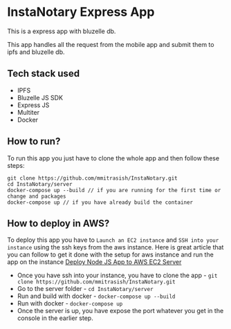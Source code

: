 # InstaNotary Express App

This is a express app with bluzelle db.

This app handles all the request from the mobile app and submit them to ipfs and bluzelle db.

## Tech stack used
- IPFS
- Bluzelle JS SDK
- Express JS
- Multiter
- Docker

## How to run?

To run this app you just have to clone the whole app and then follow these steps:
```
git clone https://github.com/mmitrasish/InstaNotary.git
cd InstaNotary/server
docker-compose up --build // if you are running for the first time or change and packages
docker-compose up // if you have already build the container
```

## How to deploy in AWS?

To deploy this app you have to `Launch an EC2 instance` and `SSH into your instance` using the ssh keys from the aws instance. Here is great article that you can follow to get it done with the setup for aws instance and run the app on the instance [Deploy Node JS App to AWS EC2 Server](https://ourcodeworld.com/articles/read/977/how-to-deploy-a-node-js-application-on-aws-ec2-server)

- Once you have ssh into your instance, you have to clone the app - `git clone https://github.com/mmitrasish/InstaNotary.git`
- Go to the server folder - `cd InstaNotary/server`
- Run and build with docker - `docker-compose up --build`
- Run with docker - `docker-compose up`
- Once the server is up, you have expose the port whatever you get in the console in the earlier step.
